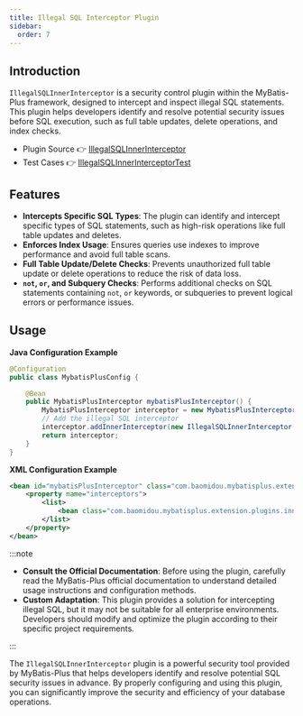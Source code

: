```yaml
---
title: Illegal SQL Interceptor Plugin
sidebar:
  order: 7
---
```


## Introduction

`IllegalSQLInnerInterceptor` is a security control plugin within the MyBatis-Plus framework, designed to intercept and inspect illegal SQL statements. This plugin helps developers identify and resolve potential security issues before SQL execution, such as full table updates, delete operations, and index checks.

- Plugin Source 👉 [IllegalSQLInnerInterceptor](https://gitee.com/baomidou/mybatis-plus/blob/3.0/mybatis-plus-jsqlparser-support/mybatis-plus-jsqlparser/src/main/java/com/baomidou/mybatisplus/extension/plugins/inner/IllegalSQLInnerInterceptor.java)
- Test Cases 👉 [IllegalSQLInnerInterceptorTest](https://gitee.com/baomidou/mybatis-plus/blob/3.0/mybatis-plus-jsqlparser-support/mybatis-plus-jsqlparser/src/test/java/com/baomidou/mybatisplus/test/extension/plugins/inner/IllegalSQLInnerInterceptorTest.java)

## Features

- **Intercepts Specific SQL Types**: The plugin can identify and intercept specific types of SQL statements, such as high-risk operations like full table updates and deletes.
- **Enforces Index Usage**: Ensures queries use indexes to improve performance and avoid full table scans.
- **Full Table Update/Delete Checks**: Prevents unauthorized full table update or delete operations to reduce the risk of data loss.
- **`not`, `or`, and Subquery Checks**: Performs additional checks on SQL statements containing `not`, `or` keywords, or subqueries to prevent logical errors or performance issues.

## Usage

**Java Configuration Example**

```java
@Configuration
public class MybatisPlusConfig {

    @Bean
    public MybatisPlusInterceptor mybatisPlusInterceptor() {
        MybatisPlusInterceptor interceptor = new MybatisPlusInterceptor();
        // Add the illegal SQL interceptor
        interceptor.addInnerInterceptor(new IllegalSQLInnerInterceptor());
        return interceptor;
    }
}
```

**XML Configuration Example**

```xml
<bean id="mybatisPlusInterceptor" class="com.baomidou.mybatisplus.extension.plugins.MybatisPlusInterceptor">
    <property name="interceptors">
        <list>
            <bean class="com.baomidou.mybatisplus.extension.plugins.inner.IllegalSQLInnerInterceptor"/>
        </list>
    </property>
</bean>
```

:::note

- **Consult the Official Documentation**: Before using the plugin, carefully read the MyBatis-Plus official documentation to understand detailed usage instructions and configuration methods.
- **Custom Adaptation**: This plugin provides a solution for intercepting illegal SQL, but it may not be suitable for all enterprise environments. Developers should modify and optimize the plugin according to their specific project requirements.

:::

The `IllegalSQLInnerInterceptor` plugin is a powerful security tool provided by MyBatis-Plus that helps developers identify and resolve potential SQL security issues in advance. By properly configuring and using this plugin, you can significantly improve the security and efficiency of your database operations.
